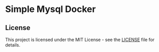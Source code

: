 # Simple Mysql Docker

## License

This project is licensed under the MIT License - see the [LICENSE](LICENSE) file for details.
